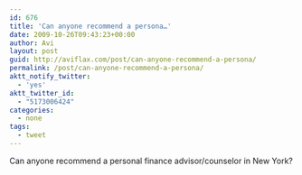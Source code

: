 ```yaml
---
id: 676
title: 'Can anyone recommend a persona…'
date: 2009-10-26T09:43:23+00:00
author: Avi
layout: post
guid: http://aviflax.com/post/can-anyone-recommend-a-persona/
permalink: /post/can-anyone-recommend-a-persona/
aktt_notify_twitter:
  - 'yes'
aktt_twitter_id:
  - "5173006424"
categories:
  - none
tags:
  - tweet
---
```

Can anyone recommend a personal finance advisor/counselor in New York?